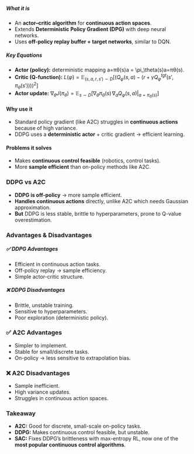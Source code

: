 ##### **What it is**
- An **actor–critic algorithm** for **continuous action spaces**.
- Extends **Deterministic Policy Gradient (DPG)** with deep neural networks.
- Uses **off-policy replay buffer + target networks**, similar to DQN.
##### **Key Equations**
- **Actor (policy):** deterministic mapping a=πθ(s)a = \pi_\theta(s)a=πθ​(s).
- **Critic (Q-function):** $L(\varphi) = \mathbb{E}_{(s,a,r,s') \sim D} \Big[ \big(Q_\varphi(s,a) - (r + \gamma Q^{tgt}_\varphi(s',\pi_\theta(s'))) \big)^2 \Big]$
- **Actor update:**
    $\nabla_\theta J(\pi_\theta) = \mathbb{E}_{s \sim D} \big[ \nabla_\theta \pi_\theta(s) \, \nabla_a Q_\varphi(s,a)|_{a=\pi_\theta(s)} \big]$
#### **Why use it**
- Standard policy gradient (like A2C) struggles in **continuous actions** because of high variance.
- DDPG uses a **deterministic actor** + critic gradient → efficient learning.
#### **Problems it solves**
- Makes **continuous control feasible** (robotics, control tasks).
- More **sample efficient** than on-policy methods like A2C.
### **DDPG vs A2C**
- **DDPG is off-policy** → more sample efficient.
- **Handles continuous actions** directly, unlike A2C which needs Gaussian approximation.
- **But** DDPG is less stable, brittle to hyperparameters, prone to Q-value overestimation.
### Advantages & Disadvantages
##### ✅ **DDPG Advantages**
- Efficient in continuous action tasks.
- Off-policy replay → sample efficiency.
- Simple actor-critic structure.
##### ❌ **DDPG Disadvantages**
- Brittle, unstable training.
- Sensitive to hyperparameters.
- Poor exploration (deterministic policy).
### ✅ **A2C Advantages**
- Simpler to implement.
- Stable for small/discrete tasks.
- On-policy → less sensitive to extrapolation bias.
### ❌ **A2C Disadvantages**
- Sample inefficient.
- High variance updates.
- Struggles in continuous action spaces.
### Takeaway
- **A2C:** Good for discrete, small-scale on-policy tasks.
- **DDPG:** Makes continuous control feasible, but unstable.
- **SAC:** Fixes DDPG’s brittleness with max-entropy RL, now one of the **most popular continuous control algorithms**.